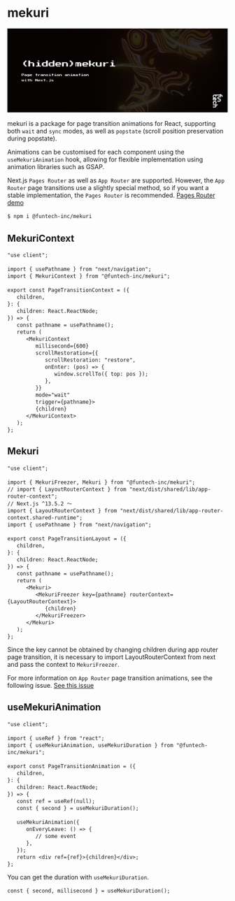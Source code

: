 # mekuri

![mekuri](public/app-header.jpg)

mekuri is a package for page transition animations for React, supporting both `wait` and `sync` modes, as well as `popstate` (scroll position preservation during popstate).

Animations can be customised for each component using the `useMekuriAnimation` hook, allowing for flexible implementation using animation libraries such as GSAP.

Next.js `Pages Router` as well as `App Router` are supported. However, the `App Router` page transitions use a slightly special method, so if you want a stable implementation, the `Pages Router` is recommended.
[Pages Router demo](https://github.com/FunTechInc/mekuri-demo-pages)

```bash
$ npm i @funtech-inc/mekuri
```

## MekuriContext

```tsx
"use client";

import { usePathname } from "next/navigation";
import { MekuriContext } from "@funtech-inc/mekuri";

export const PageTransitionContext = ({
   children,
}: {
   children: React.ReactNode;
}) => {
   const pathname = usePathname();
   return (
      <MekuriContext
         millisecond={600}
         scrollRestoration={{
            scrollRestoration: "restore",
            onEnter: (pos) => {
               window.scrollTo({ top: pos });
            },
         }}
         mode="wait"
         trigger={pathname}>
         {children}
      </MekuriContext>
   );
};
```

## Mekuri

```tsx
"use client";

import { MekuriFreezer, Mekuri } from "@funtech-inc/mekuri";
// import { LayoutRouterContext } from "next/dist/shared/lib/app-router-context";
// Next.js ^13.5.2 〜
import { LayoutRouterContext } from "next/dist/shared/lib/app-router-context.shared-runtime";
import { usePathname } from "next/navigation";

export const PageTransitionLayout = ({
   children,
}: {
   children: React.ReactNode;
}) => {
   const pathname = usePathname();
   return (
      <Mekuri>
         <MekuriFreezer key={pathname} routerContext={LayoutRouterContext}>
            {children}
         </MekuriFreezer>
      </Mekuri>
   );
};
```

Since the key cannot be obtained by changing children during app router page transition, it is necessary to import LayoutRouterContext from next and pass the context to `MekuriFreezer`.

For more information on `App Router` page transition animations, see the following issue.
[See this issue](https://github.com/vercel/next.js/issues/49279#issuecomment-1675782002)

## useMekuriAnimation

```tsx
"use client";

import { useRef } from "react";
import { useMekuriAnimation, useMekuriDuration } from "@funtech-inc/mekuri";

export const PageTransitionAnimation = ({
   children,
}: {
   children: React.ReactNode;
}) => {
   const ref = useRef(null);
   const { second } = useMekuriDuration();

   useMekuriAnimation({
      onEveryLeave: () => {
         // some event
      },
   });
   return <div ref={ref}>{children}</div>;
};
```

You can get the duration with `useMekuriDuration`.

```tsx
const { second, millisecond } = useMekuriDuration();
```
